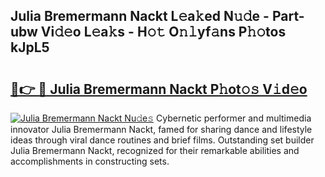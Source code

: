 ## Julia Bremermann Nackt L𝚎a𝚔ed N𝚞𝚍e - Part-ubw Vi𝚍𝚎o L𝚎a𝚔s - H𝚘𝚝 O𝚗𝚕yf𝚊ns P𝚑𝚘tos kJpL5

# <h2><a href="http://kf2h1j.oniu.top/?m=Julia+Bremermann+Nackt">🔗👉 🔴 Julia Bremermann Nackt P𝚑ot𝚘𝚜 V𝚒d𝚎o</a></h2>

[![Julia Bremermann Nackt Nu𝚍e𝚜](https://i.imgur.com/0qMVB7G.gif)](http://kf2h1j.oniu.top/?m=Julia+Bremermann+Nackt)
Cybernetic performer and multimedia innovator Julia Bremermann Nackt, famed for sharing dance and lifestyle ideas through viral dance routines and brief films. Outstanding set builder Julia Bremermann Nackt, recognized for their remarkable abilities and accomplishments in constructing sets.  
